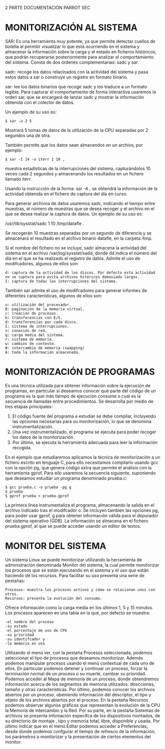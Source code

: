 2  PARTE DOCUMENTACIÓN PARROT SEC 

# MONITORIZACIÓN AL SISTEMA

SAR: Es una herramienta muy potente, ya que permite detectar cuellos de botella al permitir visualizar
lo que está ocurriendo en el sistema y almacenar la información sobre la carga y el estado en
ficheros históricos, que podrán recuperarse posteriormente para analizar el comportamiento del
sistema. Consta de dos órdenes complementarias: sadc y sar.

sadc: recoge los datos relacinados con la actividad del sistema y pasa estos datos a sar
o construye un registro en formato binario.

sar: lee los datos binarios que recoge sadc y los traduce a un formato legible.
Para capturar el comportamiento de forma interactiva usaremos la orden sar, que se encargará
de lanzar sadc y mostrar la información obtenida con el colector de datos. 

Un ejemplo de su uso es: 
  
	$ sar -u 2 5
  
Mostrará 5 tomas de datos de la utilización de la CPU separadas por 2
segundos una de otra.

También permite que los datos sean almacendos en un archivo, por ejemplo: 

	$ sar -I 14 -o iterr 2 10 , 

muestra estadísticas de la interrupciones del sistema, capturándolos 10 veces cada 2
segundos y almacenando los resultados en un fichero llamado iterr.

Usando la instrucción de la forma: sar -A , se obtendrá la información de la actividad obtenida
en el fichero de captura del día en curso.

Para generar archivos de datos usaremos sadc, indicando el tiempo entre muestras, el número
de muestras que se desea recoger y el archivo en el que se desea realizar la captura de datos.
Un ejemplo de su uso es: 

  /usr/lib/sysstat/sadc 1 10 /tmp/datafle . 
  
Se recogerán 10 muestras separadas por un segundo de diferencia y se almacenará el resultado en el archivo binario
datafle, en la carpeta /tmp.

Si el nombre del fichero no se incluye, sadc almacena la actividad del sistema en el archivo
/var/log/sysstat/sadd, donde dd indica el número del día en el que se ha realizado el registro de
datos.
Admite el uso de modifcadores, algunos de ellos son:

	d: captura de la actividad de los discos. Por defecto esta actividad no se captura para evita archivos hitóricos demasiado largos.
	I: captura de todas las interrupciones del sistema.

También sar admite el uso de modifcadores para generar informes de diferentes
características, algunos de ellos son:

	u: utilización del procesador.
	B: paginación de la memoria virtual.
	c: creación de procesos.
	b: transferencias con E/S.
	d: transferencias por cada disco.
	I: sistema de interrupciones.
	n: conexión de red.
	q: carga media del sistema.
	r: sistema de memoria.
	w: cambios de contexto.
	W: intercambio de memoria (swapping)
	A: toda la información almacenada.

# MONITORIZACIÓN DE PROGRAMAS

Es una técnica utilizada para obtener información sobre la ejecución de programas, en particular si deseamos conocer qué parte del código de un programa es la que más tiempo de ejecución consume o cuál es la secuencia de llamadas entre procedimientos.
Se desarrolla por medio de tres etapas principales:

 1. El código fuente del programa a estudiar se debe compilar, incluyendo las opciones necesarias para su monitorización, lo que se denomina instrumentalización.
 2. Una vez instrumentalizado, el programa se ejecuta para poder recoger los datos de la monitorización.
 3. Por último, se ejecuta la herramienta adecuada para leer la información recogida.

En el ejemplo que estudiaremos aplicamos la técnica de monitorización a un fichero escrito en lenguaje C, para ello necesitamos compilarlo usando gcc con la opción pg, que genera código extra que permite el análisis con la herramienta gprof. Para ello usaremos la secuencia siguiente, suponiendo que deseamos estudiar un programa denominado prueba.c:

	$ gcc prueba.c -o prueba -pg g
	$ prueba
	$ gprof prueba > prueba.gprof

La primera línea instrumentaliza el programa, almacenando la salida en el archivo indicado tras el modifcador o. Se incluyen también las opciones pg, para poder usar gprof, g para obtener información válida para el depurador del sistema operativo (GDB).
La información se almacena en el fichero prueba.gprof, al que se puede acceder usando un editor de textos.


# MONITOR DEL SISTEMA 

Un sistema Linux se puede monitorizar utilizando la herramienta de administración denominada Monitor del sistema, la cual permite monitorizar los procesos que se están ejecutando en el sistema y el uso que están haciendo de los recursos. Para facilitar su uso presenta una serie de pestañas:

	Procesos: muestra los procesos activos y cómo se relacionan unos con otros.
	Recursos: presenta la evolución del consumo.

Ofrece información como la carga media en los últimos 1, 5 y 15 minutos. Los procesos aparecen en una tabla en la que, por defecto se muestra:
 
	-el nombre del proceso 
	-su estado
	-el porcentaje de uso de CPU
	-su prioridad
	-su identifcador y 
	-la memoria en uso 


Utilizando el menú ver, con la pestaña Procesos seleccionada, podemos seleccionar el tipo de procesos que deseamos monitorizar. Además podemos manipular procesos usando el menú contextual de cada uno de ellos. En particular podemos detener y continuar un proceso, forzar la terminación normal de un proceso o su muerte, cambiar su prioridad. Podemos acceder al Mapa de memoria de un proceso, donde obtendremos información acerca de los segmentos de memoria utilizados: direcciones, tamaño y otras características. Por último, podemos conocer los archivos abiertos por un proceso, obeniendo información del descriptor, el tipo y objeto de los archivos abiertos por el proceso.
En la pestaña Recursos podemos observar algunos gráficos que representan la evolución de la CPU la Memoria de intercambio y la Red. Por su parte, en la pestaña Sistemas de archivos se presenta infomación específca de los dispositivos montados, de su directorio de montaje , tipo y memoria total, libre, disponible y usada. Por último indicar que en el menú Editar podemos acceder a Preferencias, desde donde podemos confgurar el tiempo de refresco de la información, los parámetros a monitorizar y la presentación de ciertos elementos del monitor.

